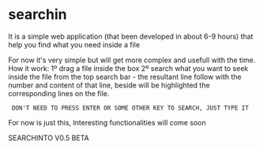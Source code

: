 # searchin
It is a simple web application (that been developed in about 6-9 hours) that help you find what you need inside a file 

For now it's very simple but will get more complex and usefull with the time.
How it work:
  1º drag a file inside the box 
  2º search what you want to seek inside the file from the top search bar
     - the resultant line follow with the number and content of that line, beside will be highlighted the corresponding lines on the file.
     
     DON'T NEED TO PRESS ENTER OR SOME OTHER KEY TO SEARCH, JUST TYPE IT
  For now is just this, Interesting functionalities will come soon
  
  SEARCHINTO V0.5 BETA
